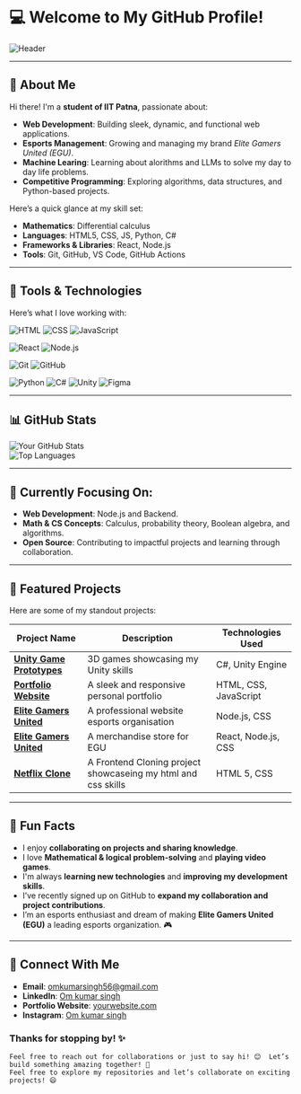 # 💻 Welcome to My GitHub Profile!  

![Header](https://via.placeholder.com/1200x400?text=Welcome+to+My+GitHub+Profile)  

---

## 👋 About Me  

Hi there! I'm a **student of IIT Patna**, passionate about:  

- **Web Development**: Building sleek, dynamic, and functional web applications.  
- **Esports Management**: Growing and managing my brand *Elite Gamers United (EGU)*.   
- **Machine Learing**: Learning about alorithms and LLMs to solve my day to day life problems.  
- **Competitive Programming**: Exploring algorithms, data structures, and Python-based projects.  

Here’s a quick glance at my skill set:  

- **Mathematics**: Differential calculus  
- **Languages**: HTML5, CSS, JS, Python, C#  
- **Frameworks & Libraries**: React, Node.js  
- **Tools**: Git, GitHub, VS Code, GitHub Actions  

---  
## 🔧 Tools & Technologies  
Here’s what I love working with:  

![HTML](https://img.shields.io/badge/-HTML5-E34F26?logo=html5&logoColor=white)    ![CSS](https://img.shields.io/badge/-CSS3-1572B6?logo=css3&logoColor=white)    ![JavaScript](https://img.shields.io/badge/-JavaScript-F7DF1E?logo=javascript&logoColor=black)  

![React](https://img.shields.io/badge/-React-61DAFB?logo=react&logoColor=black)    ![Node.js](https://img.shields.io/badge/-Node.js-339933?logo=nodedotjs&logoColor=white)  

![Git](https://img.shields.io/badge/-Git-F05032?logo=git&logoColor=white)    ![GitHub](https://img.shields.io/badge/-GitHub-181717?logo=github&logoColor=white)  

![Python](https://img.shields.io/badge/-Python-3776AB?logo=python&logoColor=white)    ![C#](https://img.shields.io/badge/-C%23-239120?logo=csharp&logoColor=white)    ![Unity](https://img.shields.io/badge/-Unity-000000?logo=unity&logoColor=white)   ![Figma](https://img.shields.io/badge/-Figma-F24E1E?logo=figma&logoColor=white) 


---

## 📊 GitHub Stats  
![Your GitHub Stats](https://github-readme-stats.vercel.app/api?username=Iitian-om&show_icons=true&theme=tokyonight)  
![Top Languages](https://github-readme-stats.vercel.app/api/top-langs/?username=Iitian-om&layout=compact&theme=tokyonight)  

---  
## 🎯 Currently Focusing On:  

- **Web Development**: Node.js and Backend.  
- **Math & CS Concepts**: Calculus, probability theory, Boolean algebra, and algorithms.  
- **Open Source**: Contributing to impactful projects and learning through collaboration.  

---  

## 📂 Featured Projects  
Here are some of my standout projects:  

| Project Name      | Description                                | Technologies Used         |  
|--------------------|--------------------------------------------|---------------------------|  
| [**Unity Game Prototypes**](#)          | 3D games showcasing my Unity skills     | C#, Unity Engine          |  
| [**Portfolio Website**](https://github.com/Iitian-om/My-Portfolio)    | A sleek and responsive personal portfolio | HTML, CSS, JavaScript      |  
| [**Elite Gamers United**](https://github.com/Iitian-om/Elite-Gamers-United) | A professional website esports organisation | Node.js, CSS        |  
| [**Elite Gamers United**](https://github.com/iitian-om/EGUstore) | A merchandise store for EGU | React, Node.js, CSS        |  
| [**Netflix Clone**](https://github.com/Iitian-om/Netflix-Clone)          | A Frontend Cloning project showcaseing my html and css skills     | HTML 5, CSS          |  

---  

## 🌟 Fun Facts  
- I enjoy **collaborating on projects and sharing knowledge**.  
- I love **Mathematical & logical problem-solving** and **playing video games**.  
- I'm always **learning new technologies** and **improving my development skills**.  
- I’ve recently signed up on GitHub to **expand my collaboration and project contributions**.  
- I’m an esports enthusiast and dream of making **Elite Gamers United (EGU)** a leading esports organization. 🎮  

---

## 🤝 Connect With Me  

- **Email**: omkumarsingh56@gmail.com  
- **LinkedIn**: [Om kumar singh](https://linkedin.com/in/om-kumar-singh-039b58299)  
- **Portfolio Website**: [yourwebsite.com](https://iitian-om.com)  
- **Instagram**: [Om kumar singh](https://instagram.com/i_am_om_2k05)  

### Thanks for stopping by! ✨  
    Feel free to reach out for collaborations or just to say hi! 😊  Let’s build something amazing together! 🚀
    Feel free to explore my repositories and let’s collaborate on exciting projects! 😄

<!---
Iitian-om/Iitian-om is a ✨ special ✨ repository because its `README.md` (this file) appears on my GitHub profile.
--->
